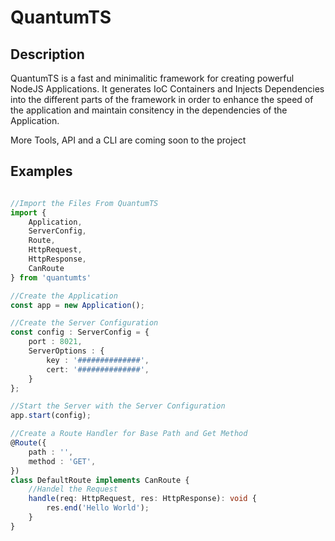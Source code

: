 # QuantumTS

## Description

QuantumTS is a fast and minimalitic framework for creating powerful NodeJS
Applications. It generates IoC Containers and Injects Dependencies into the
different parts of the framework in order to enhance the speed of the
application and maintain consitency in the dependencies of the Application.

More Tools, API and a CLI are coming soon to the project

## Examples

```ts

//Import the Files From QuantumTS
import {
    Application,
    ServerConfig,
    Route,
    HttpRequest,
    HttpResponse,
    CanRoute
} from 'quantumts'

//Create the Application
const app = new Application();

//Create the Server Configuration
const config : ServerConfig = {
    port : 8021,
    ServerOptions : {
        key : '##############',
        cert: '##############',
    }
};

//Start the Server with the Server Configuration
app.start(config);

//Create a Route Handler for Base Path and Get Method
@Route({
    path : '',
    method : 'GET',
})
class DefaultRoute implements CanRoute {
    //Handel the Request
    handle(req: HttpRequest, res: HttpResponse): void {
        res.end('Hello World');
    }
}


```
